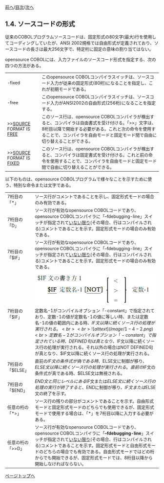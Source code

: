 <!--navi start1-->
[前へ](1-3.md)/[目次](https://momoko-yokogawa.github.io/opensourcecobol.github.io/markdown/TOC.html)/[次へ](1-5.md)
<!--navi end1-->
## 1.4. ソースコードの形式

従来のCOBOLプログラムソースコードは、固定形式の80文字(最大)行を使用してコーディングしていたが、ANSI 2002規格では自由形式が定義されており、ソースコードの長さは最大256文字で、特定桁に固定の意味の割り当てはない。

opensource COBOLには、入力ファイルのソースコード形式を指定する、次の四つの方法がある。

| | |
| :--- | :--- |
| -fixed | このopensource COBOLコンパイラスイッチは、ソースコード入力が従来の固定形式(80桁)になることを指定し、これが初期モードである。 |
| -free | このopensource COBOLコンパイラスイッチは、ソースコード入力がANSI2002の自由形式(256桁)になることを指定する。 |
| \>\><u>SOURCE</u> FORMAT IS <u>FREE</u> | このソース行は、opensource COBOLコンパイラが検出すると、コンパイラは自由書式を受け付ける。「\>\>」文字は、8桁目以降で開始する必要がある。これと次の命令を使用することで、コンパイラを自由モードと固定モード間で自由に切り替えることができる。 |
| \>\><u>SOURCE</u> FORMAT IS <u>FIXED</u> | このソース行は、opensource COBOLコンパイラが検出すると、コンパイラは固定書式を受け付ける。これと前の命令を使用することで、コンパイラを自由モードと固定モード間で自由に切り替えることができる。 |

以下のものは、opensource COBOLプログラムで様々なことを示すために使う、特別な命令または文字である。

| | |
| :--- | :--- |
| 7桁目の「*」 | ソース行がコメントであることを示し、固定形式モードの場合のみ有効である。 |
| 7桁目の「D」 | ソース行が有効なopensource COBOLコードであり、opensource COBOLコンパイラに「–fdebugging-line」スイッチが指定されて<u>いない限り</u>(その場合、行はコンパイルされる)コメントであることを示す。固定形式モードの場合のみ有効である。 |
| 7桁目の「$IF」 | ソース行が有効なopensource COBOLコードであり、opensource COBOLコンパイラに「–fdebugging-line」スイッチが指定されて<u>いない限り</u>(その場合、行はコンパイルされる)コメントであることを示す。固定形式モードの場合のみ有効である。 |
| 7桁目の「$IF」 | ![alt text](Image/1-4-1.png)<br>定数名-1がコンパイルオプション「-constant」で指定されており、定数-1の値が定数名-1の値に等しい時、または定数名-1の値の範囲内にある時、$IF文以降に続くソース行の処理が実行される。<br><br>![alt text](Image/1-4-2.png)<br>定数名-2がコンパイルオプション「-constant」で指定されている時、DEFINED句は真となり、$IF文以降に続くソース行の処理が実行される。それ以外の場合はNOT DEFINED句が真となり、$IF文以降に続くソース行の処理が実行される。 |
| 7桁目の「$ELSE」 | 直前の$IF文の条件式が偽である時、$ELSE文に制御が移り、$ELSE文以降に続くソース行の処理が実行される。直前の$IF文の条件式が真である時、$ELSE文は無視される。 |
| 7桁目の「$END」 | $END文と同じレベルにある$IF文または$ELSE文に続くソース行の処理の実行が終了すると、$ENDに制御が移り、$IF文または$ELSE文の終了を示す。 |
| 任意の桁の「*>」 | ソース行の残りの部分がコメントであることを示す。自由形式モードと固定形式モードのどちらでも使用できるが、固定形式モードで使用する場合は、「*」を7桁目以降に入力する必要がある。 |
| 任意の桁の「\>\>D」 | ソース行が有効なopensource COBOLコードであり、opensource COBOLコンパイラに「**–fdebugging-line**」スイッチが指定されて<u>いない限り</u>(その場合、行はコンパイルされる)コメントであることを示す。固定形式モードと自由形式モードのどちらの場合でも有効である。自由形式モードではどの桁からでも開始できるが、固定形式モードでは、8桁目以降から開始しなければならない。 |

<!--navi start2-->

[ページトップへ](1-4.md)
<!--navi end2-->
